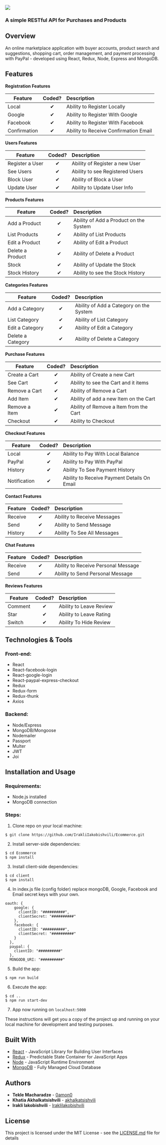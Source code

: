 ![](http://imgur.com/t3teAxi.png)
### A simple RESTful API for Purchases and Products


## Overview
An online marketplace application with buyer accounts, product search and suggestions, shopping cart, order management, and payment processing with PayPal - developed using React, Redux, Node, Express and MongoDB.


## Features

**Registration Features**

| Feature  |  Coded?       | Description  |
|----------|:-------------:|:-------------|
| Local | &#10004; | Ability to Register Locally |
| Google | &#10004; | Ability to Register With Google |
| Facebook | &#10004; | Ability to Register With Facebook |
| Confirmation | &#10004; | Ability to Receive Confirmation Email |

**Users Features**

| Feature  |  Coded?       | Description  |
|----------|:-------------:|:-------------|
| Register a User | &#10004; | Ability of Register a new User |
| See Users | &#10004; | Ability to see Registered Users |
| Block User | &#10004; | Ability of Block a User |
| Update User | &#10004; | Ability to Update User Info |

**Products Features**

| Feature  |  Coded?       | Description  |
|----------|:-------------:|:-------------|
| Add a Product | &#10004; | Ability of Add a Product on the System |
| List Products | &#10004; | Ability of List Products |
| Edit a Product | &#10004; | Ability of Edit a Product |
| Delete a Product | &#10004; | Ability of Delete a Product |
| Stock | &#10004; | Ability of Update the Stock |
| Stock History | &#10004; | Ability to see the Stock History |

**Categories Features**

| Feature  |  Coded?       | Description  |
|----------|:-------------:|:-------------|
| Add a Category | &#10004; | Ability of Add a Category on the System |
| List Category | &#10004; | Ability of List Category |
| Edit a Category | &#10004; | Ability of Edit a Category |
| Delete a Category | &#10004; | Ability of Delete a Category |

**Purchase Features**

| Feature  |  Coded?       | Description  |
|----------|:-------------:|:-------------|
| Create a Cart | &#10004; | Ability of Create a new Cart |
| See Cart | &#10004; | Ability to see the Cart and it items |
| Remove a Cart | &#10004; | Ability of Remove a Cart |
| Add Item | &#10004; | Ability of add a new Item on the Cart |
| Remove a Item | &#10004; | Ability of Remove a Item from the Cart |
| Checkout | &#10004; | Ability to Checkout |

**Checkout Features**

| Feature  |  Coded?       | Description  |
|----------|:-------------:|:-------------|
| Local  | &#10004; | Ability to Pay With Local Balance |
| PayPal | &#10004; | Ability to Pay With PayPal |
| History | &#10004; | Ability To See Payment History |
| Notification | &#10004; | Ability to Receive Payment Details On Email |

**Contact Features**

| Feature  |  Coded?       | Description  |
|----------|:-------------:|:-------------|
| Receive  | &#10004; | Ability to Receive Messages |
| Send | &#10004; | Ability to Send Message |
| History | &#10004; | Ability To See All Messages |

**Chat Features**

| Feature  |  Coded?       | Description  |
|----------|:-------------:|:-------------|
| Receive  | &#10004; | Ability to Receive Personal Message |
| Send | &#10004; | Ability to Send Personal Message |

**Reviews Features**

| Feature  |  Coded?       | Description  |
|----------|:-------------:|:-------------|
| Comment  | &#10004; | Ability to Leave Review |
| Star | &#10004; | Ability to Leave Rating |
| Switch | &#10004; | Ability To Hide Review |


## Technologies & Tools

### Front-end:

* React
* React-facebook-login
* React-google-login
* React-paypal-express-checkout
* Redux
* Redux-form
* Redux-thunk
* Axios

### Backend:

* Node/Express
* MongoDB/Mongoose
* Nodemailer
* Passport
* Multer
* JWT
* Joi

## Installation and Usage

### Requirements:

* Node.js installed
* MongoDB connection

### Steps:
1. Clone repo on your local machine:
```
$ git clone https://github.com/IrakliIakobishvili/Ecommerce.git
```
2. Install server-side dependencies:
```
$ cd Ecommerce
$ npm install
```
3. Install client-side dependencies:
```
$ cd client
$ npm install
```
4. In index.js file (config folder) replace mongoDB, Google, Facebook and Email secret keys with your own.
```
oauth: {
    google: {
      clientID: "##########",
      clientSecret: "##########"
    },
    facebook: {
      clientID: "##########",
      clientSecret: "##########"
    }
  },
  paypal: {
    clientID: "##########"
  },
  MONGODB_URI: "##########"
```
5. Build the app:
```
$ npm run build
```
6. Execute the app:
```
$ cd ..
$ npm run start-dev
```
7. App now running on ```localhost:5000```







These instructions will get you a copy of the project up and running on your local machine for development and testing purposes.

## Built With

* [React](https://reactjs.org/) - JavaScript Library for Building User Interfaces
* [Redux](https://redux.js.org/) - Predictable State Container for JavaScript Apps
* [Node](https://nodejs.org/) - JavaScript Runtime Environment
* [MongoDB](https://www.mongodb.com/) - Fully Managed Cloud Database

## Authors

* **Tekle Macharadze**  - [0amon0](https://github.com/0amon0)
* **Khatia Akhalkatsishvili** - [akhalkatsishvili](https://github.com/akhalkatsishvili)
* **Irakli Iakobishvili** - [IrakliIakobishvili](https://github.com/IrakliIakobishvili)

## License

This project is licensed under the MIT License - see the [LICENSE.md](LICENSE.md) file for details
